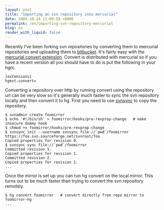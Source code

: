 ```yaml
---
layout: post
title: "Importing an svn repository into mercurial"
date: 2009-10-24 11:09:58 +0000
permalink: /en/importing-svn-repository-mercurial
blog: en
render_with_liquid: false
---
```


Recently I've been forking svn repositories by converting them to
mercurial repositories and uploading them to
[bitbucket](http://www.bitbucket.org/). It's fairly easy with the
[mercurial convert
extension](http://mercurial.selenic.com/wiki/ConvertExtension). Convert
is distributed with mercurial so if you have a recent version all you
should have to do is put the following in your hgrc.

``` text
[extensions]
hgext.convert=
```

Converting a repository over http by running convert using the
repository url can be very slow so it's generally much faster to sync
the svn repository locally and then convert it to hg. First you need to
use [svnsync](http://svn.collab.net/repos/svn/trunk/notes/svnsync.txt)
to copy the repository.

``` text
$ svnadmin create foomirror
$ echo '#!/bin/sh' > foomirror/hooks/pre-revprop-change   # make insecure dummy hook
$ chmod +x foomirror/hooks/pre-revprop-change
$ svnsync init --username svnsync file://`pwd`/foomirror https://foo.svn.sourceforge.net/svnroot/foo
Copied properties for revision 0.
$ svnsync sync file://`pwd`/foomirror
Committed revision 1.
Copied properties for revision 1.
Committed revision 2.
Copied properties for revision 2.
...
```

Once the mirror is set up you can run hg convert on the local mirror.
This turns out to be much faster than trying to convert the svn
repository remotely.

``` text
$ hg convert foomirror   # convert directly from repo mirror to foomirror-hg
...
```
